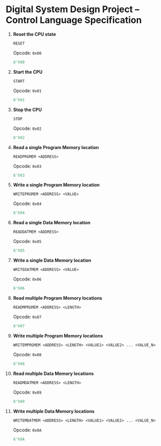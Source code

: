 # Digital System Design Project – Control Language Specification

1. **Reset the CPU state**

    ```custom
    RESET
    ```

    Opcode: `0x00`

    ```verilog
    8'h00
    ```

2. **Start the CPU**

    ```custom
    START
    ```

    Opcode: `0x01`

    ```verilog
    8'h01
    ```

3. **Stop the CPU**

    ```custom
    STOP
    ```

    Opcode: `0x02`

    ```verilog
    8'h02
    ```

4. **Read a single Program Memory location**

    ```custom
    READPRGMEM <ADDRESS>
    ```

    Opcode: `0x03`

    ```verilog
    8'h03
    ```

5. **Write a single Program Memory location**

    ```custom
    WRITEPRGMEM <ADDRESS> <VALUE>
    ```

    Opcode: `0x04`

    ```verilog
    8'h04
    ```

6. **Read a single Data Memory location**

    ```custom
    READDATMEM <ADDRESS>
    ```

    Opcode: `0x05`

    ```verilog
    8'h05
    ```

7. **Write a single Data Memory location**

    ```custom
    WRITEDATMEM <ADDRESS> <VALUE>
    ```

    Opcode: `0x06`

    ```verilog
    8'h06
    ```

8. **Read multiple Program Memory locations**

    ```custom
    READMPRGMEM <ADDRESS> <LENGTH>
    ```

    Opcode: `0x07`

    ```verilog
    8'h07
    ```

9. **Write multiple Program Memory locations**

    ```custom
    WRITEMPRGMEM <ADDRESS> <LENGTH> <VALUE1> <VALUE2> ... <VALUE_N>
    ```

    Opcode: `0x08`

    ```verilog
    8'h08
    ```

10. **Read multiple Data Memory locations**

    ```custom
    READMDATMEM <ADDRESS> <LENGTH>
    ```

    Opcode: `0x09`

    ```verilog
    8'h09
    ```

11. **Write multiple Data Memory locations**

    ```custom
    WRITEMDATMEM <ADDRESS> <LENGTH> <VALUE1> <VALUE2> ... <VALUE_N>
    ```

    Opcode: `0x0A`

    ```verilog
    8'h0A
    ```
